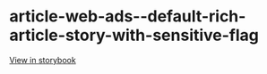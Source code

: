 # article-web-ads--default-rich-article-story-with-sensitive-flag

[View in storybook](https://raw.githack.com/Independent-Digital-News-and-Media-Ltd/indy100-pwamp-sb/PR-390-sb/index.html?path=/story/article-web-ads--default-rich-article-story-with-sensitive-flag)